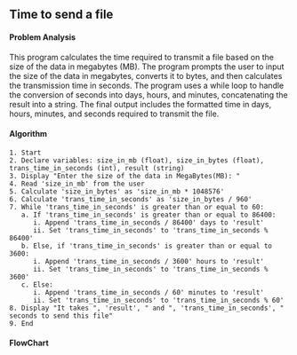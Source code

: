 ## Time to send a file

#### Problem Analysis

This program calculates the time required to transmit a file based on the size of the data in megabytes (MB). The program prompts the user to input the size of the data in megabytes, converts it to bytes, and then calculates the transmission time in seconds. The program uses a while loop to handle the conversion of seconds into days, hours, and minutes, concatenating the result into a string. The final output includes the formatted time in days, hours, minutes, and seconds required to transmit the file.

#### Algorithm
    1. Start
    2. Declare variables: size_in_mb (float), size_in_bytes (float), trans_time_in_seconds (int), result (string)
    3. Display "Enter the size of the data in MegaBytes(MB): "
    4. Read 'size_in_mb' from the user
    5. Calculate 'size_in_bytes' as 'size_in_mb * 1048576'
    6. Calculate 'trans_time_in_seconds' as 'size_in_bytes / 960'
    7. While 'trans_time_in_seconds' is greater than or equal to 60:
       a. If 'trans_time_in_seconds' is greater than or equal to 86400:
          i. Append 'trans_time_in_seconds / 86400' days to 'result'
          ii. Set 'trans_time_in_seconds' to 'trans_time_in_seconds % 86400'
       b. Else, if 'trans_time_in_seconds' is greater than or equal to 3600:
          i. Append 'trans_time_in_seconds / 3600' hours to 'result'
          ii. Set 'trans_time_in_seconds' to 'trans_time_in_seconds % 3600'
       c. Else:
          i. Append 'trans_time_in_seconds / 60' minutes to 'result'
          ii. Set 'trans_time_in_seconds' to 'trans_time_in_seconds % 60'
    8. Display "It takes ", 'result', " and ", 'trans_time_in_seconds', " seconds to send this file"
    9. End
#### FlowChart
